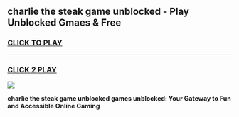 
## charlie the steak game unblocked - Play Unblocked Gmaes & Free
<h3>
<a href="https://news.freeplayer.one?title=charlie_the_steak_game_unblocked&ref=16F">CLICK TO PLAY</a></h3>
<hr>

<h3>
<a href="https://news.freeplayer.one?title=charlie_the_steak_game_unblocked&ref=16F">CLICK 2 PLAY</a>
  
</h3>

<a href="https://news.freeplayer.one?title=charlie_the_steak_game_unblocked&ref=16F/"><img src="https://clearcache.store/games.png"></a>


**charlie the steak game unblocked games unblocked: Your Gateway to Fun and Accessible Online Gaming**
